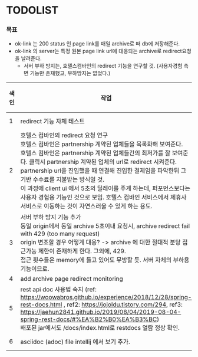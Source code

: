 # TODOLIST

### 목표

* ok-link 는  200 status 인 page link를 매일 archive로 떠 db에 저장해준다.
* ok-link 의 server는 특정 원본 page link url에 대응되는 archive로 redirect요청을 날려준다.
  * 서버 부하 방지는, 호텔스컴바인의 redirect 기능을 연구할 것. (사용자경험 측면 기능만 존재했고, 부하방지는 없었다.)

| 색인 | 작업                                                         | 상태 | 달성률 | 예상 완료일 | 완료일 | 작업 소요시간 |
| ----|-------------------------------------------------------- | ---- | -----: | ----------: | -----: | ------------- |
| 1|redirect 기능 자체 테스트                                                | DONE | 100% | 04-30 | 04-30 | 30m |
| 2 |호텔스 컴바인의 redirect 요청 연구<br />호텔스 컴바인은 partnership 계약된 업체들을 목록화해 보여준다.<br />호텔스 컴바인은 partnership 계약된 업체들간의 최저가를 잘 보여준다. 클릭시 partnership 계약된 업체의 url로 redirect 시켜준다.<br />partnership url을 진입했을 때 연결해 진입한 결제임을 파악한뒤 그 기반 수수료를 지불받는 방식일 것.<br />이 과정에 client ui 에서 5초의 딜레이를 주게 하는데, 퍼포먼스보다는 사용자 경험용 기능인 것으로 보임. 호텔스 컴바인 서비스에서 제휴사 서비스로 이동하는 것이 자연스러울 수 있게 하는 용도. | DONE | 100% | 04-30 | 04-30 | 30m |
| 3 |서버 부하 방지 기능 추가<br />동일 origin에서 동일 archive 5초이내 요청시, archive redirect fail with 429 (too many request)<br />origin 변조할 경우 어떻게 대응? -> archive 에 대한 절대적 분당 접근가능 제한이 존재하게 한다. 그외에, 429.<br />접근 횟수들은 memory에 들고 있어도 무방할 듯. 서버 자체의 부하용 기능이므로. |  |  |  |  |  |
| 4 |add archive page redirect monitoring |  |  |  |  |  |
| 5 |rest api doc 사용법 숙지 (ref: https://woowabros.github.io/experience/2018/12/28/spring-rest-docs.html , ref2: https://jojoldu.tistory.com/294, ref3: https://jaehun2841.github.io/2019/08/04/2019-08-04-spring-rest-docs/#%EA%B2%B0%EA%B3%BC)<br />배포된 jar에서도 /docs/index.html로 restdocs 열람 정상 확인. | DONE | 100% | 05-01 | 05-01 | 3h |
| 6 |asciidoc (adoc) file intellij 에서 보기 추가. | DONE | 100% | 05-01 | 05-01 | 10m |